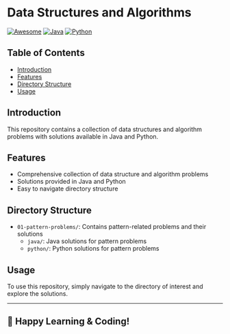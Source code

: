 # Data Structures and Algorithms
[![Awesome](https://awesome.re/badge.svg)](https://awesome.re)
[![Java](https://img.shields.io/badge/Java-Solutions-blue)](https://www.java.com/)
[![Python](https://img.shields.io/badge/Python-Solutions-green)](https://www.python.org/)

## Table of Contents
- [Introduction](#introduction)
- [Features](#features)
- [Directory Structure](#directory-structure)
- [Usage](#usage)

## Introduction
This repository contains a collection of data structures and algorithm problems with solutions available in Java and Python.

## Features
- Comprehensive collection of data structure and algorithm problems
- Solutions provided in Java and Python
- Easy to navigate directory structure

## Directory Structure
- `01-pattern-problems/`: Contains pattern-related problems and their solutions
  - `java/`: Java solutions for pattern problems
  - `python/`: Python solutions for pattern problems

## Usage
To use this repository, simply navigate to the directory of interest and explore the solutions.

---

## 🙌 Happy Learning & Coding!